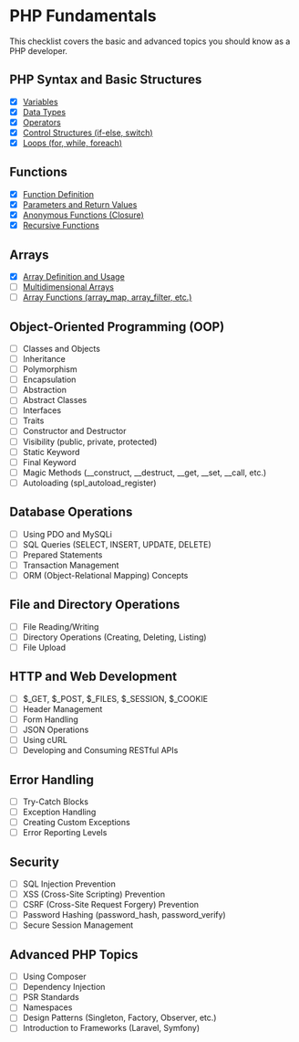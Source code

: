 # PHP Fundamentals

This checklist covers the basic and advanced topics you should know as a PHP developer.

## PHP Syntax and Basic Structures
- [x] [Variables](php_syntax_basic_structures/variables.php)
- [x] [Data Types](php_syntax_basic_structures/data_types.php)
- [x] [Operators](php_syntax_basic_structures/operators.php)
- [x] [Control Structures (if-else, switch)](php_syntax_basic_structures/control_structures.php)
- [x] [Loops (for, while, foreach)](php_syntax_basic_structures/loops.php)

## Functions
- [x] [Function Definition](functions/function_definition.php)
- [x] [Parameters and Return Values](functions/parameters_return_values.php)
- [x] [Anonymous Functions (Closure)](functions/anonymous_functions.php)
- [x] [Recursive Functions](functions/recursive_functions.php)

## Arrays
- [x] [Array Definition and Usage](arrays/array_definition_usage.php)
- [ ] [Multidimensional Arrays](arrays/multidimensional_arrays.php)
- [ ] [Array Functions (array_map, array_filter, etc.)](arrays/array_functions.php)

## Object-Oriented Programming (OOP)
- [ ] Classes and Objects
- [ ] Inheritance
- [ ] Polymorphism
- [ ] Encapsulation
- [ ] Abstraction
- [ ] Abstract Classes
- [ ] Interfaces
- [ ] Traits
- [ ] Constructor and Destructor
- [ ] Visibility (public, private, protected)
- [ ] Static Keyword
- [ ] Final Keyword
- [ ] Magic Methods (__construct, __destruct, __get, __set, __call, etc.)
- [ ] Autoloading (spl_autoload_register)

## Database Operations
- [ ] Using PDO and MySQLi
- [ ] SQL Queries (SELECT, INSERT, UPDATE, DELETE)
- [ ] Prepared Statements
- [ ] Transaction Management
- [ ] ORM (Object-Relational Mapping) Concepts

## File and Directory Operations
- [ ] File Reading/Writing
- [ ] Directory Operations (Creating, Deleting, Listing)
- [ ] File Upload

## HTTP and Web Development
- [ ] $_GET, $_POST, $_FILES, $_SESSION, $_COOKIE
- [ ] Header Management
- [ ] Form Handling
- [ ] JSON Operations
- [ ] Using cURL
- [ ] Developing and Consuming RESTful APIs

## Error Handling
- [ ] Try-Catch Blocks
- [ ] Exception Handling
- [ ] Creating Custom Exceptions
- [ ] Error Reporting Levels

## Security
- [ ] SQL Injection Prevention
- [ ] XSS (Cross-Site Scripting) Prevention
- [ ] CSRF (Cross-Site Request Forgery) Prevention
- [ ] Password Hashing (password_hash, password_verify)
- [ ] Secure Session Management

## Advanced PHP Topics
- [ ] Using Composer
- [ ] Dependency Injection
- [ ] PSR Standards
- [ ] Namespaces
- [ ] Design Patterns (Singleton, Factory, Observer, etc.)
- [ ] Introduction to Frameworks (Laravel, Symfony)
